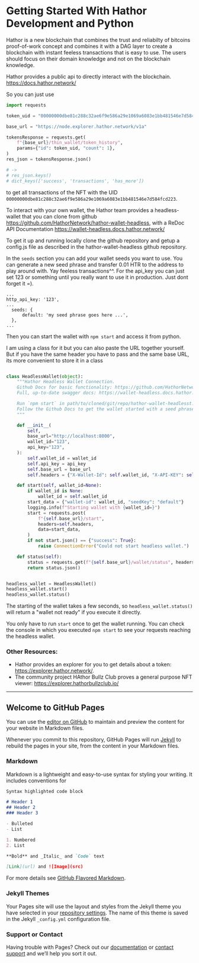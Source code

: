 # Getting Started With Hathor Development and Python

Hathor is a new blockchain that combines the trust and reliabilty of bitcoins proof-of-work concept and combines it with a DAG layer to create
a blockchain with instant feeless transactions that is easy to use. The users should focus on their domain knowledge and not on the blockchain knowledge.

Hathor provides a public api to directly interact with the blockchain. https://docs.hathor.network/

So you can just use 

```python
import requests

token_uid = "00000000dbe81c288c32ae6f9e586a29e1069a6083e1bb481546e7d584fcd223"

base_url = "https://node.explorer.hathor.network/v1a"

tokensResponse = requests.get(
    f"{base_url}/thin_wallet/token_history",
    params={"id": token_uid, "count": 1},
)
res_json = tokensResponse.json()

# ->
# res_json.keys()
# dict_keys(['success', 'transactions', 'has_more'])

```
to get all transactions of the NFT with the UID `00000000dbe81c288c32ae6f9e586a29e1069a6083e1bb481546e7d584fcd223`.

To interact with your own wallet, the Hathor team provides a headless-wallet that you can clone from github https://github.com/HathorNetwork/hathor-wallet-headless, with a ReDoc API Documentation https://wallet-headless.docs.hathor.network/

To get it up and running locally clone the github repository and getup a config.js file as described in the hathor-wallet-headless github repository.

In the `seeds` section you can add your wallet seeds you want to use. You can generate a new seed phrase and transfer 0.01 HTR to the address to play around with. Yay feeless transactions^^.
For the api_key you can just set 123 or something until you really want to use it in production. Just dont forget it =).

```
...
http_api_key: '123',
...
  seeds: {
      default: 'my seed phrase goes here ...',
  },
...
```

Then you can start the wallet with `npm start` and access it from python. 


I am using a class for it but you can also paste the URL together yourself.
But if you have the same header you have to pass and the same base URL, its more convenient to store it in a class

```python

class HeadlessWallet(object):
    """Hathor Headless Wallet Connection.
    Github Docs for basic functionality: https://github.com/HathorNetwork/hathor-wallet-headless
    Full, up-to-date swagger docs: https://wallet-headless.docs.hathor.network/

    Run `npm start` in path/to/cloned/git/repo/hathor-wallet-headlesst.
    Follow the Github Docs to get the wallet started with a seed phrase.
    """

    def __init__(
        self,
        base_url="http://localhost:8000",
        wallet_id="123",
        api_key="123",
    ):
        self.wallet_id = wallet_id
        self.api_key = api_key
        self.base_url = base_url
        self.headers = {"X-Wallet-Id": self.wallet_id, "X-API-KEY": self.api_key}

    def start(self, wallet_id=None):
        if wallet_id is None:
            wallet_id = self.wallet_id
        start_data = {"wallet-id": wallet_id, "seedKey": "default"}
        logging.info(f"Starting wallet with {wallet_id=}")
        start = requests.post(
            f"{self.base_url}/start",
            headers=self.headers,
            data=start_data,
        )
        if not start.json() == {"success": True}:
            raise ConnectionError("Could not start headless wallet.")

    def status(self):
        status = requests.get(f"{self.base_url}/wallet/status", headers=self.headers)
        return status.json()


headless_wallet = HeadlessWallet()
headless_wallet.start()
headless_wallet.status()

```

The starting of the wallet takes a few seconds, so `headless_wallet.status()` will return a "wallet not ready" if you execute it directly.

You only have to run `start` once to get the wallet running. You can check the console in which you executed `npm start` to see your requests
reaching the headless wallet.


### Other Resources:

* Hathor provides an explorer for you to get details about a token: https://explorer.hathor.network/.
* The community project HAthor Bullz Club proves a general purpose NFT viewer: https://explorer.hathorbullzclub.io/


------

## Welcome to GitHub Pages

You can use the [editor on GitHub](https://github.com/Tall1n/tall1n.github.io/edit/main/index.md) to maintain and preview the content for your website in Markdown files.

Whenever you commit to this repository, GitHub Pages will run [Jekyll](https://jekyllrb.com/) to rebuild the pages in your site, from the content in your Markdown files.

### Markdown

Markdown is a lightweight and easy-to-use syntax for styling your writing. It includes conventions for

```markdown
Syntax highlighted code block

# Header 1
## Header 2
### Header 3

- Bulleted
- List

1. Numbered
2. List

**Bold** and _Italic_ and `Code` text

[Link](url) and ![Image](src)
```

For more details see [GitHub Flavored Markdown](https://guides.github.com/features/mastering-markdown/).

### Jekyll Themes

Your Pages site will use the layout and styles from the Jekyll theme you have selected in your [repository settings](https://github.com/Tall1n/tall1n.github.io/settings/pages). The name of this theme is saved in the Jekyll `_config.yml` configuration file.

### Support or Contact

Having trouble with Pages? Check out our [documentation](https://docs.github.com/categories/github-pages-basics/) or [contact support](https://support.github.com/contact) and we’ll help you sort it out.
